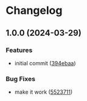 # Changelog

## 1.0.0 (2024-03-29)


### Features

* initial commit ([394ebaa](https://github.com/izaakschroeder/asdf-rpk/commit/394ebaa0cf8a88e2c7e82c6f3426b2a4de91dfc4))


### Bug Fixes

* make it work ([5523711](https://github.com/izaakschroeder/asdf-rpk/commit/552371180e4d2d0c3b01cd8ecc9c142e518a8e14))
